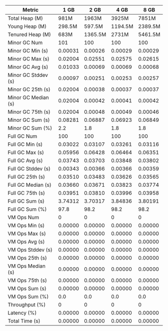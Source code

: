 | Metric | 1 GB | 2 GB | 4 GB | 8 GB |
|------|----|----|----|----|
| Total Heap (M) | 981M | 1963M | 3925M | 7851M |
| Young Heap (M) | 298.5M | 597.5M | 1194.5M | 2389.5M |
| Tenured Heap (M) | 683M | 1365.5M | 2731M | 5461.5M |
| Minor GC Num | 101 | 100 | 100 | 100 |
| Minor GC Min (s) | 0.00031 | 0.00026 | 0.00029 | 0.00029 |
| Minor GC Max (s) | 0.02004 | 0.02551 | 0.02575 | 0.02615 |
| Minor GC Avg (s) | 0.01033 | 0.00069 | 0.00069 | 0.00068 |
| Minor GC Stddev (s) | 0.00097 | 0.00251 | 0.00253 | 0.00257 |
| Minor GC 25th (s) | 0.02004 | 0.00038 | 0.00037 | 0.00037 |
| Minor GC Median (s) | 0.02004 | 0.00042 | 0.00041 | 0.00042 |
| Minor GC 75th (s) | 0.02004 | 0.00048 | 0.00049 | 0.00046 |
| Minor GC Sum (s) | 0.08281 | 0.06887 | 0.06923 | 0.06849 |
| Minor GC Sum (%) | 2.2 | 1.8 | 1.8 | 1.8 |
| Full GC Num | 100 | 100 | 100 | 100 |
| Full GC Min (s) | 0.03022 | 0.03107 | 0.03261 | 0.03116 |
| Full GC Max (s) | 0.05956 | 0.06428 | 0.06464 | 0.06351 |
| Full GC Avg (s) | 0.03743 | 0.03703 | 0.03848 | 0.03802 |
| Full GC Stddev (s) | 0.00343 | 0.00366 | 0.00366 | 0.00359 |
| Full GC 25th (s) | 0.03510 | 0.03483 | 0.03626 | 0.03565 |
| Full GC Median (s) | 0.03660 | 0.03671 | 0.03823 | 0.03774 |
| Full GC 75th (s) | 0.03951 | 0.03810 | 0.03996 | 0.03958 |
| Full GC Sum (s) | 3.74312 | 3.70317 | 3.84836 | 3.80191 |
| Full GC Sum (%) | 97.8 | 98.2 | 98.2 | 98.2 |
| VM Ops Num | 0 | 0 | 0 | 0 |
| VM Ops Min (s) | 0.00000 | 0.00000 | 0.00000 | 0.00000 |
| VM Ops Max (s) | 0.00000 | 0.00000 | 0.00000 | 0.00000 |
| VM Ops Avg (s) | 0.00000 | 0.00000 | 0.00000 | 0.00000 |
| VM Ops Stddev (s) | 0.00000 | 0.00000 | 0.00000 | 0.00000 |
| VM Ops 25th (s) | 0.00000 | 0.00000 | 0.00000 | 0.00000 |
| VM Ops Median (s) | 0.00000 | 0.00000 | 0.00000 | 0.00000 |
| VM Ops 75th (s) | 0.00000 | 0.00000 | 0.00000 | 0.00000 |
| VM Ops Sum (s) | 0.00000 | 0.00000 | 0.00000 | 0.00000 |
| VM Ops Sum (%) | 0.0 | 0.0 | 0.0 | 0.0 |
| Throughput (%) | 0 | 0 | 0 | 0 |
| Latency (%) | 0.00000 | 0.00000 | 0.00000 | 0.00000 |
| Total Time (s) | 0.00000 | 0.00000 | 0.00000 | 0.00000 |
